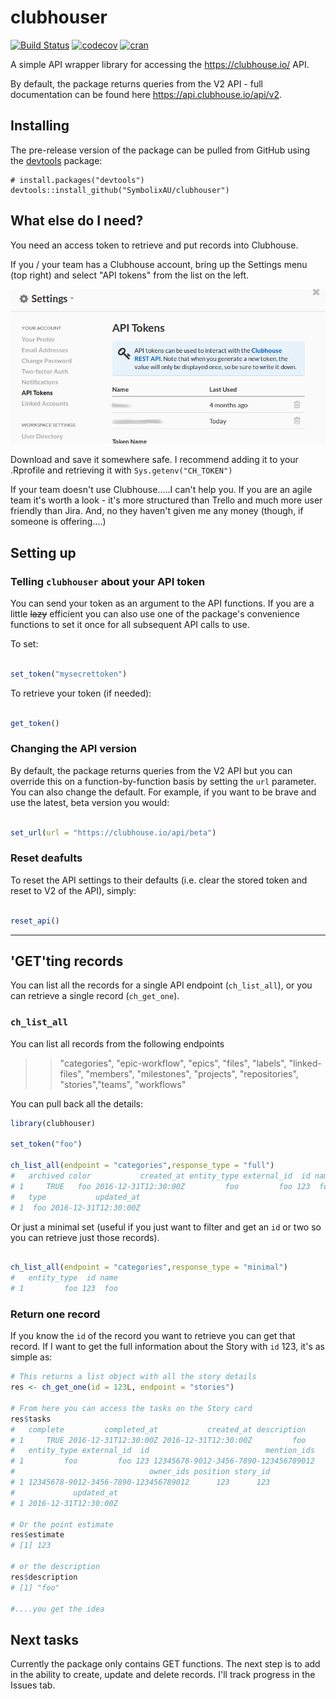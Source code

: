 clubhouser
================

[![Build Status](https://travis-ci.org/SymbolixAU/clubhouser.png?branch=master)](https://travis-ci.org/SymbolixAU/clubhouser) [![codecov](https://codecov.io/gh/SymbolixAU/clubhouser/branch/master/graph/badge.svg)](https://codecov.io/gh/SymbolixAU/clubhouser) [![cran](https://www.r-pkg.org/badges/version-last-release/clubhouser)](https://cran.r-project.org/package=clubhouser)

A simple API wrapper library for accessing the <https://clubhouse.io/> API.

By default, the package returns queries from the V2 API - full documentation can be found here <https://api.clubhouse.io/api/v2>.

Installing
----------

<!-- If you're putting `clubhouser` on CRAN, it can be installed with

    install.packages("clubhouser") -->
The pre-release version of the package can be pulled from GitHub using the [devtools](https://github.com/r-lib/devtools) package:

    # install.packages("devtools")
    devtools::install_github("SymbolixAU/clubhouser")

What else do I need?
--------------------

You need an access token to retrieve and put records into Clubhouse.

If you / your team has a Clubhouse account, bring up the Settings menu (top right) and select "API tokens" from the list on the left.

!["api token"](man/figures/clubhouse_api_token.png)

Download and save it somewhere safe. I recommend adding it to your .Rprofile and retrieving it with `Sys.getenv("CH_TOKEN")`

If your team doesn't use Clubhouse.....I can't help you. If you are an agile team it's worth a look - it's more structured than Trello and much more user friendly than Jira. And, no they haven't given me any money (though, if someone is offering....)

Setting up
----------

### Telling `clubhouser` about your API token

You can send your token as an argument to the API functions. If you are a little ~~lazy~~ efficient you can also use one of the package's convenience functions to set it once for all subsequent API calls to use.

To set:

``` r

set_token("mysecrettoken")
```

To retrieve your token (if needed):

``` r

get_token()
```

### Changing the API version

By default, the package returns queries from the V2 API but you can override this on a function-by-function basis by setting the `url` parameter. You can also change the default. For example, if you want to be brave and use the latest, beta version you would:

``` r

set_url(url = "https://clubhouse.io/api/beta")
```

### Reset deafults

To reset the API settings to their defaults (i.e. clear the stored token and reset to V2 of the API), simply:

``` r

reset_api()
```

------------------------------------------------------------------------

'GET'ting records
-----------------

You can list all the records for a single API endpoint (`ch_list_all`), or you can retrieve a single record (`ch_get_one`).

### `ch_list_all`

You can list all records from the following endpoints

> > "categories", "epic-workflow", "epics", "files", "labels", "linked-files", "members", "milestones", "projects", "repositories", "stories","teams", "workflows"

You can pull back all the details:

``` r
library(clubhouser)

set_token("foo")

ch_list_all(endpoint = "categories",response_type = "full")
#   archived color           created_at entity_type external_id  id name
# 1     TRUE   foo 2016-12-31T12:30:00Z         foo         foo 123  foo
#   type           updated_at
# 1  foo 2016-12-31T12:30:00Z
```

Or just a minimal set (useful if you just want to filter and get an `id` or two so you can retrieve just those records).

``` r

ch_list_all(endpoint = "categories",response_type = "minimal")
#   entity_type  id name
# 1         foo 123  foo
```

### Return one record

If you know the `id` of the record you want to retrieve you can get that record. If I want to get the full information about the Story with `id` 123, it's as simple as:

``` r
# This returns a list object with all the story details
res <- ch_get_one(id = 123L, endpoint = "stories")

# From here you can access the tasks on the Story card
res$tasks
#   complete         completed_at           created_at description
# 1     TRUE 2016-12-31T12:30:00Z 2016-12-31T12:30:00Z         foo
#   entity_type external_id  id                          mention_ids
# 1         foo         foo 123 12345678-9012-3456-7890-123456789012
#                              owner_ids position story_id
# 1 12345678-9012-3456-7890-123456789012      123      123
#             updated_at
# 1 2016-12-31T12:30:00Z

# Or the point estimate
res$estimate
# [1] 123

# or the description
res$description
# [1] "foo"

#....you get the idea
```

Next tasks
----------

Currently the package only contains GET functions. The next step is to add in the ability to create, update and delete records. I'll track progress in the Issues tab.
